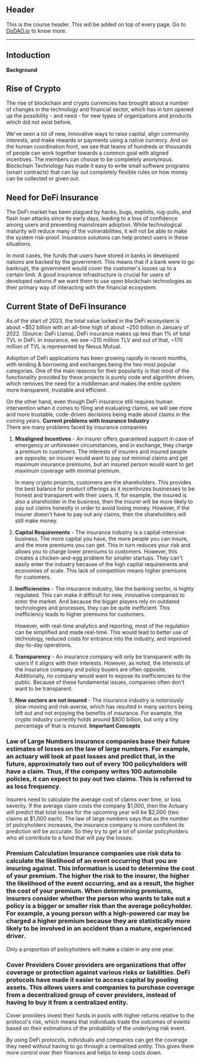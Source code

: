 ## Header
This is the course header. This will be added on top of every page. Go to [DoDAO.io](https://www.dodao.io) to know more.

 ---
 
 ## Intoduction
 
 **Background**        
## Rise of Crypto
The rise of blockchain and crypto currencies has brought about a number of changes in the technology and financial sector, which has in turn opened up the possibility - and need - for new types of organizations and products which did not exist before. 

We've seen a lot of new, innovative ways to raise capital, align community interests, and make rewards or payments using a native currency. And on the human coordination front, we see that teams of hundreds or thousands of people can work together towards a common goal with aligned incentives. The members can choose to be completely anonymous. Blockchain Technology has made it easy to write small software programs (smart contracts) that can lay out completely flexible rules on how money can be collected or given out. 

## Need for DeFi Insurance
The DeFi market has been plagued by hacks, bugs, exploits, rug-pulls, and flash loan attacks since its early days, leading to a loss of confidence among users and preventing mainstream adoption. While technological maturity will reduce many of the vulnerabilities, it will not be able to make the system risk-proof. Insurance solutions can help protect users in these situations.

In most cases, the funds that users have stored in banks in developed nations are backed by the government. This means that if a bank were to go bankrupt, the government would cover the customer's losses up to a certain limit. A good insurance infrastructure is crucial for users of developed nations if we want them to use open blockchain technologies as their primary way of interacting with the financial ecosystem.

## Current State of DeFi Insurance
As of the start of 2023, the total value locked in the DeFi ecosystem is about ~$52 billion with an all-time high of about ~250 billion in January of 2022. (Source: DeFi Llama). DeFi insurance makes up less than 1% of total TVL in DeFi. In insurance, we see ~210 million TLV and out of that, ~170 million of TVL is represented by Nexus Mutual.

Adoption of DeFi applications has been growing rapidly in recent months, with lending & borrowing and exchanges being the two most popular categories. One of the main reasons for their popularity is that most of the functionality provided by these projects is purely code and algorithm driven, which removes the need for a middleman and makes the entire system more transparent, trustable and efficient.

On the other hand, even though DeFi insurance still requires human intervention when it comes to filing and evaluating claims, we will see more and more trustable, code-driven decisions being made about claims in the coming years. 
 **Current problems with Insurance Industry**        
There are many problems faced by insurance companies
1) **Misaligned Incentives** - An insurer offers guaranteed support in case of emergency or unforeseen 
    circumstances, and in exchange, they charge a premium to customers. The interests of insurers and insured 
    people are opposite; an insurer would want to pay out minimal claims and get maximum insurance premiums, but 
    an insured person would want to get maximum coverage with minimal premium.

    In many crypto projects, customers are the shareholders. This provides the best balance for product offerings 
    as it incentivizes businesses to be honest and transparent with their users. If, for example, the insured is 
    also a shareholder in the business, then the insurer will be more likely to pay out claims honestly in order 
    to avoid losing money. However, if the insurer doesn't have to pay out any claims, then the shareholders will 
    still make money.

2) **Capital Requirements** - The insurance industry is a capital-intensive
   business. The more capital you have, the more people you can insure, and the
   more premiums you can get. This in turn reduces your risk and allows you to
   charge lower premiums to customers. However, this creates a chicken-and-egg
   problem for smaller startups. They can't easily enter the industry because
   of the high capital requirements and economies of scale. This lack of
   competition means higher premiums for customers.


3) **Inefficiencies** -  The insurance industry, like the banking sector, is
   highly regulated. This can make it difficult for new, innovative companies
   to enter the market. And because the bigger players rely on outdated
   technologies and processes, they can be quite inefficient. This inefficiency
   leads to higher premiums for customers.

   However, with real-time analytics and reporting, most of the regulation can be simplified and made 
   real-time. This would lead to better use of technology, reduced costs for entrance into the industry, 
   and improved day-to-day operations.

4) **Transparency** - An insurance company will only be transparent with its users if it aligns with their 
   interests. However, as noted, the interests of the insurance company and policy buyers are often opposite. 
   Additionally, no company would want to expose its inefficiencies to the public. Because of these fundamental 
   issues, companies often don't want to be transparent. 

5) **New sectors are not insured** - The insurance industry is notoriously slow-moving and risk-averse, which has 
   resulted in many sectors being left out and not enjoying the benefits of insurance. For example, the crypto 
   industry currently holds around $800 billion, but only a tiny percentage of that is insured. 
 **Important Concepts**        
### Law of Large Numbers insurance companies base their future estimates of losses on the law of large numbers. For example, an actuary will  look at past losses and predict that, in the future, approximately two out of every 100 policyholders will have a  claim. Thus, if the company writes 100 automobile policies, it can expect to pay out two claims. This is referred  to as loss frequency.

Insurers need to calculate the average cost of claims over time, or loss severity. If the average claim costs the  company $1,000, then the Actuary will predict that total losses for the upcoming year will be $2,000 (two claims  at $1,000 each).
The law of large numbers says that as the number of policyholders increases, the insurance company is more confident  its prediction will be accurate. So they try to get a lot of similar policyholders who all contribute to a fund  that will pay the losses.
### Premium Calculation Insurance companies use risk data to calculate the likelihood of an event occurring that you are insuring  against. This information is used to determine the cost of your premium. The higher the risk to the insurer, the  higher the likelihood of the event occurring, and as a result, the higher the cost of your premium. When  determining premiums, insurers consider whether the person who wants to take out a policy is a bigger or smaller  risk than the average policyholder. For example, a young person with a high-powered car may be charged a higher  premium because they are statistically more likely to be involved in an accident than a mature, experienced driver.
Only a proportion of policyholders will make a claim in any one year. 
### Cover Providers Cover providers are organizations that offer coverage or protection against various risks or liabilities. DeFi  protocols have made it easier to access capital by pooling assets. This allows users and companies to purchase  coverage from a decentralized group of cover providers, instead of having to buy it from a centralized entity. 

 Cover providers invest their funds in pools with higher returns relative to the protocol's risk, which means that 
 individuals trade the outcomes of events based on their estimations of the probability of the underlying risk event. 

 By using DeFi protocols, individuals and companies can get the coverage they need without having to go through a 
 centralized entity. This gives them more control over their finances and helps to keep costs down.
 
 
